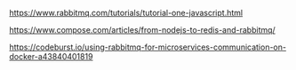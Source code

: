 
https://www.rabbitmq.com/tutorials/tutorial-one-javascript.html

https://www.compose.com/articles/from-nodejs-to-redis-and-rabbitmq/

https://codeburst.io/using-rabbitmq-for-microservices-communication-on-docker-a43840401819